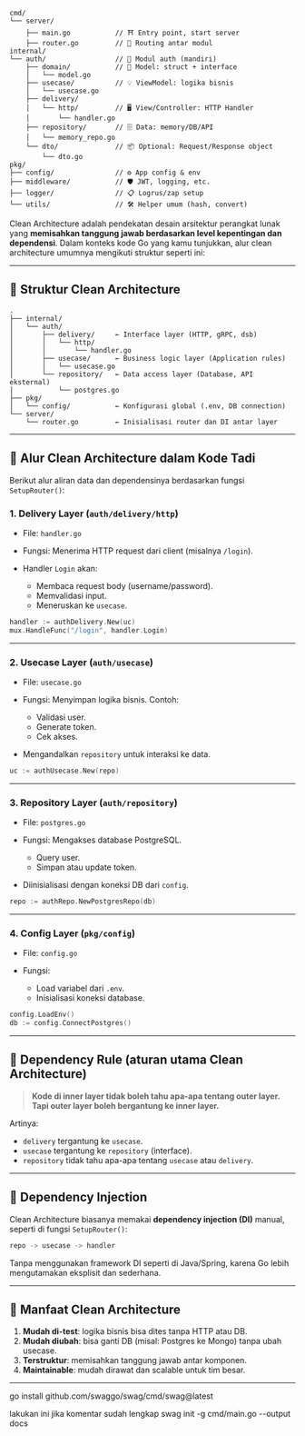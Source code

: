 ```
cmd/
└── server/
    ├── main.go           // ⛩️ Entry point, start server
    ├── router.go         // 🔀 Routing antar modul
internal/
└── auth/                 // 🔐 Modul auth (mandiri)
    ├── domain/           // 🧠 Model: struct + interface
    │   └── model.go
    ├── usecase/          // 💡 ViewModel: logika bisnis
    │   └── usecase.go
    ├── delivery/
    │   └── http/         // 🖥 View/Controller: HTTP Handler
    │       └── handler.go
    ├── repository/       // 🗄 Data: memory/DB/API
    │   └── memory_repo.go
    └── dto/              // 📦 Optional: Request/Response object
        └── dto.go
pkg/
├── config/               // ⚙️ App config & env
├── middleware/           // 🛡 JWT, logging, etc.
├── logger/               // 📋 Logrus/zap setup
└── utils/                // 🛠 Helper umum (hash, convert)
```


Clean Architecture adalah pendekatan desain arsitektur perangkat lunak yang **memisahkan tanggung jawab berdasarkan level kepentingan dan dependensi**. Dalam konteks kode Go yang kamu tunjukkan, alur clean architecture umumnya mengikuti struktur seperti ini:

---

## 🧱 Struktur Clean Architecture

```
.
├── internal/
│   └── auth/
│       ├── delivery/     ← Interface layer (HTTP, gRPC, dsb)
│       │   └── http/
│       │       └── handler.go
│       ├── usecase/      ← Business logic layer (Application rules)
│       │   └── usecase.go
│       └── repository/   ← Data access layer (Database, API eksternal)
│           └── postgres.go
├── pkg/
│   └── config/           ← Konfigurasi global (.env, DB connection)
└── server/
    └── router.go         ← Inisialisasi router dan DI antar layer
```

---

## 🔄 Alur Clean Architecture dalam Kode Tadi

Berikut alur aliran data dan dependensinya berdasarkan fungsi `SetupRouter()`:

### 1. **Delivery Layer (`auth/delivery/http`)**

* File: `handler.go`
* Fungsi: Menerima HTTP request dari client (misalnya `/login`).
* Handler `Login` akan:

  * Membaca request body (username/password).
  * Memvalidasi input.
  * Meneruskan ke `usecase`.

```go
handler := authDelivery.New(uc)
mux.HandleFunc("/login", handler.Login)
```

---

### 2. **Usecase Layer (`auth/usecase`)**

* File: `usecase.go`
* Fungsi: Menyimpan logika bisnis. Contoh:

  * Validasi user.
  * Generate token.
  * Cek akses.
* Mengandalkan `repository` untuk interaksi ke data.

```go
uc := authUsecase.New(repo)
```

---

### 3. **Repository Layer (`auth/repository`)**

* File: `postgres.go`
* Fungsi: Mengakses database PostgreSQL.

  * Query user.
  * Simpan atau update token.
* Diinisialisasi dengan koneksi DB dari `config`.

```go
repo := authRepo.NewPostgresRepo(db)
```

---

### 4. **Config Layer (`pkg/config`)**

* File: `config.go`
* Fungsi:

  * Load variabel dari `.env`.
  * Inisialisasi koneksi database.

```go
config.LoadEnv()
db := config.ConnectPostgres()
```

---

## 🔁 Dependency Rule (aturan utama Clean Architecture)

> **Kode di inner layer tidak boleh tahu apa-apa tentang outer layer. Tapi outer layer boleh bergantung ke inner layer.**

Artinya:

* `delivery` tergantung ke `usecase`.
* `usecase` tergantung ke `repository` (interface).
* `repository` tidak tahu apa-apa tentang `usecase` atau `delivery`.

---

## 🔌 Dependency Injection

Clean Architecture biasanya memakai **dependency injection (DI)** manual, seperti di fungsi `SetupRouter()`:

```go
repo -> usecase -> handler
```

Tanpa menggunakan framework DI seperti di Java/Spring, karena Go lebih mengutamakan eksplisit dan sederhana.

---

## 🧠 Manfaat Clean Architecture

1. **Mudah di-test**: logika bisnis bisa dites tanpa HTTP atau DB.
2. **Mudah diubah**: bisa ganti DB (misal: Postgres ke Mongo) tanpa ubah usecase.
3. **Terstruktur**: memisahkan tanggung jawab antar komponen.
4. **Maintainable**: mudah dirawat dan scalable untuk tim besar.

---
go install github.com/swaggo/swag/cmd/swag@latest

lakukan ini jika komentar sudah lengkap
swag init -g cmd/main.go --output docs